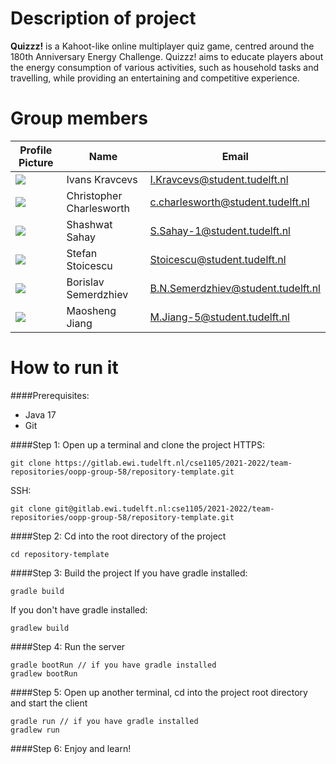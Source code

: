 # Description of project

**Quizzz!** is a Kahoot-like online multiplayer quiz game, centred around the 180th Anniversary Energy Challenge. Quizzz! aims to educate players about the energy consumption of various activities, such as household tasks and travelling, while providing an entertaining and competitive experience.
# Group members

| Profile Picture                                                                                         | Name           | Email                         |
| ------------------------------------------------------------------------------------------------------- | -------------- | ----------------------------- |
| ![](https://secure.gravatar.com/avatar/e8e43f8832d6d03746c1c9644317f365?s=800&d=identicon&size=90) | Ivans Kravcevs | I.Kravcevs@student.tudelft.nl |
| ![](https://secure.gravatar.com/avatar/5a4eb763d5e1286181bc6d4c55d55c85?s=800&d=identicon&size=90) | Christopher Charlesworth | c.charlesworth@student.tudelft.nl |
| ![](https://gitlab.ewi.tudelft.nl/uploads/-/system/user/avatar/3755/avatar.png?width=90=90x90)| Shashwat Sahay | S.Sahay-1@student.tudelft.nl |
| ![](https://secure.gravatar.com/avatar/483a0106d11c81b5e1af6b4a3fd65787?s=800&d=identicon&size=90) | Stefan Stoicescu | Stoicescu@student.tudelft.nl |
| ![](https://secure.gravatar.com/avatar/b3a317591b97355176020231cc7bd700?s=800&d=identicon&size=90) | Borislav Semerdzhiev | B.N.Semerdzhiev@student.tudelft.nl |
| ![](https://secure.gravatar.com/avatar/6386037151e662128163e89a3db2ab7d?s=800&d=identicon&size=90) | Maosheng Jiang | M.Jiang-5@student.tudelft.nl |

# How to run it
####Prerequisites:
* Java 17<br/>
* Git<br/>

####Step 1: Open up a terminal and clone the project
HTTPS:
```
git clone https://gitlab.ewi.tudelft.nl/cse1105/2021-2022/team-repositories/oopp-group-58/repository-template.git
```
SSH:
```
git clone git@gitlab.ewi.tudelft.nl:cse1105/2021-2022/team-repositories/oopp-group-58/repository-template.git
```

####Step 2: Cd into the root directory of the project 
```
cd repository-template
```

####Step 3: Build the project
If you have gradle installed:
```
gradle build
```
If you don't have gradle installed:
```
gradlew build
```

####Step 4: Run the server
```
gradle bootRun // if you have gradle installed
gradlew bootRun
```

####Step 5: Open up another terminal, cd into the project root directory and start the client
```
gradle run // if you have gradle installed
gradlew run
```

####Step 6: Enjoy and learn!